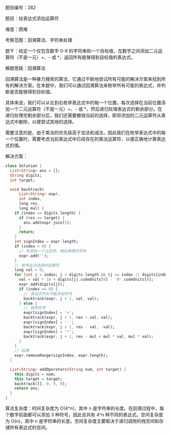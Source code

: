 题目编号：282

题目：给表达式添加运算符

难度：困难

考察范围：回溯算法、字符串处理

题干：给定一个仅包含数字 0-9 的字符串和一个目标值，在数字之间添加二元运算符（不是一元）+、- 或 *，返回所有能够得到目标值的表达式。

解题思路：回溯算法

回溯算法是一种暴力搜索的算法，它通过不断地尝试所有可能的解决方案来找到所有的解决方案。在本题中，我们可以通过回溯算法来枚举所有可能的表达式，并判断是否能够得到目标值。

具体来说，我们可以从左到右枚举表达式中的每一个位置，每次选择在当前位置添加一个二元运算符（不是一元）+、- 或 *，然后递归处理表达式的剩余部分。在递归处理完剩余部分后，我们还需要撤销当前的选择，即将添加的二元运算符从表达式中删除，以便尝试其他的选择。

需要注意的是，由于乘法的优先级高于加法和减法，因此我们在枚举表达式中的每一个位置时，需要考虑当前表达式中已经存在的乘法运算符，以便正确地计算表达式的值。

解决方案：

```dart
class Solution {
  List<String> ans = [];
  String digits;
  int target;

  void backtrack(
      List<String> expr,
      int index,
      long res,
      long mul) {
    if (index == digits.length) {
      if (res == target) {
        ans.add(expr.join());
      }
      return;
    }
    int signIndex = expr.length;
    if (index > 0) {
      // 先添加一个占位符，稍后再填充符号
      expr.add('');
    }
    // 枚举此次选择的运算符
    long val = 0;
    for (int j = index; j < digits.length && (j == index || digits[index] != '0'); ++j) {
      val = val * 10 + digits[j].codeUnits[0] - '0'.codeUnits[0];
      expr.add(digits[j]);
      if (index == 0) {
        // 表达式开头不能添加符号
        backtrack(expr, j + 1, val, val);
      } else {
        // 枚举符号
        expr[signIndex] = '+';
        backtrack(expr, j + 1, res + val, val);
        expr[signIndex] = '-';
        backtrack(expr, j + 1, res - val, -val);
        expr[signIndex] = '*';
        backtrack(expr, j + 1, res - mul + mul * val, mul * val);
      }
    }
    // 回溯
    expr.removeRange(signIndex, expr.length);
  }

  List<String> addOperators(String num, int target) {
    this.digits = num;
    this.target = target;
    backtrack([], 0, 0, 0);
    return ans;
  }
}
```

算法复杂度：时间复杂度为 O(4^n)，其中 n 是字符串的长度。在回溯过程中，每个数字前面都可以添加 3 种符号，因此总共有 4^n 种不同的表达式。空间复杂度为 O(n)，其中 n 是字符串的长度。空间复杂度主要取决于递归调用的栈空间和存储所有表达式的空间。